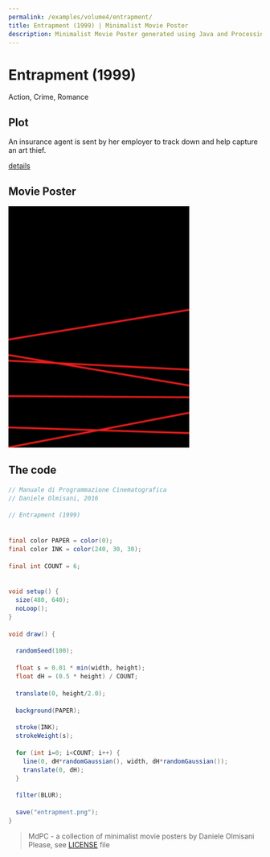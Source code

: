 ```yaml
---
permalink: /examples/volume4/entrapment/
title: Entrapment (1999) | Minimalist Movie Poster
description: Minimalist Movie Poster generated using Java and Processing.
---
```


# Entrapment (1999)

Action, Crime, Romance

## Plot
An insurance agent is sent by her employer to track down and help capture an art thief.

[details](https://www.imdb.com/title/tt0137494/)

## Movie Poster
<img src="entrapment.png"  width="360px" title="Entrapment">


## The code
```java
// Manuale di Programmazione Cinematografica
// Daniele Olmisani, 2016

// Entrapment (1999)


final color PAPER = color(0);
final color INK = color(240, 30, 30);

final int COUNT = 6;


void setup() {
  size(480, 640);
  noLoop();
}

void draw() {
  
  randomSeed(100);
  
  float s = 0.01 * min(width, height);
  float dH = (0.5 * height) / COUNT;
  
  translate(0, height/2.0);
  
  background(PAPER);
  
  stroke(INK);
  strokeWeight(s);
  
  for (int i=0; i<COUNT; i++) {
    line(0, dH*randomGaussian(), width, dH*randomGaussian());
    translate(0, dH);
  }
  
  filter(BLUR);
  
  save("entrapment.png");
}

```

> MdPC - a collection of minimalist movie posters
> by Daniele Olmisani
> Please, see [LICENSE](../../../LICENSE) file
